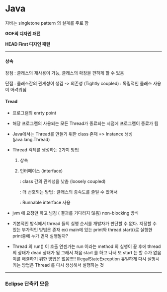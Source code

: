 # Java

자바는 singletone pattern 의 설계를 주로 함

**GOF의 디자인 패턴**

**HEAD First 디자인 패턴**

---

#### 상속

장점 : 클래스의 재사용이 가능, 클래스의 확장을 편하게 할 수  있음

단점 : 클래스간의 관계성이 생김 -> 의존성 (Tightly coupled) : 독립적인 클래스 사용이 어려워짐

#### Tread

* 프로그램의 enrty point

* 해당 프로그램의 사용되는 모든 Thread가 종료되는 시점에 프로그램이 종료가 됨

* Java에서는 Thread를 만들기 위한 class 존재 => Instance 생성 (java.lang.Thread)

* Thread 객체를 생성하는 2가지 방법

  1. 상속

  2. 인터페이스 (interface) 

     : class 간의 관계성을 낮춤 (loosely coupled)

     : 더 선호되는 방법 : 클래스의 종속도를 줄일 수 있어서

     : Runnable interface 사용

* jvm 에 요청만 하고 넘김 ( 결과를 기다리지 않음)
  non-blocking 방식

* 기본적인 방식에서 thread 들의 실행 순서를 개발자가 판단할 수 없다. 지정할 수 있는 부가적인 방법은 존재 ex) main에 있는 print와 thread.start()로 실행한 print중에 누가 먼저 실행될까? 

* 
  Thread 의 run() 이 호출
  언젠가는 run 이라는 method 의 실행이 끝
  후에 thread 의 상태가 dead 상태가 됨 
  그래서 처음 start 를 하고 나서 또 start 는 할 수가 없음
  이를 해결하기 위한 방법은 없음!!!!!
  IllegalStateException 
  유일하게 다시 실행시키는 방법은 Thread 를 다시 생성해서 실행하는 것
  



----

### Eclipse 단축키 모음

